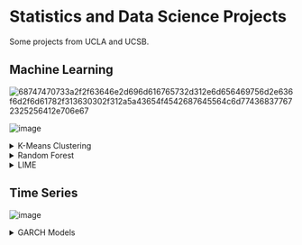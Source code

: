 # Statistics and Data Science Projects

Some projects from UCLA and UCSB.

## Machine Learning


![68747470733a2f2f63646e2d696d616765732d312e6d656469756d2e636f6d2f6d61782f313630302f312a5a43654f4542687645564c6d774368377672325256412e706e67](https://github.com/user-attachments/assets/862dd4e0-0abb-4bd2-bd35-793c421e6ca3)
  
![image](https://github.com/user-attachments/assets/60b58690-3c37-4cdc-8fc1-6de7d2f4716f)

<details>
<summary>K-Means Clustering</summary>
<br>

![image](https://github.com/user-attachments/assets/de83aac1-a121-4423-93a4-18579cbfddb4)

![image](https://github.com/user-attachments/assets/38c91b7d-24ec-40bd-9401-886ee3405259)

**Manually:**
```
# Euclidean Distance Calculator
def dist(a, b, ax=1):
    return np.linalg.norm(a - b, axis=ax)
k = 3 # Number of clusters
C_x = np.random.randint(0, np.max(X)-20, size=k) # random centroids
C_y = np.random.randint(0, np.max(X)-20, size=k) # random centroids
C = np.array(list(zip(C_x, C_y)), dtype=np.float32) # sample data

C_old = np.zeros(C.shape) # store the value of centroids when it updates
clusters = np.zeros(len(X)) # creates Cluster Lables(0, 1, 2)
# Error func. - Distance between new centroids and old centroids
error = dist(C, C_old, None)
while error != 0: # Loop will run till the error becomes zero
    for i in range(len(X)): # Assigning each value to its closest cluster
        distances = dist(X[i], C)
        cluster = np.argmin(distances)
        clusters[i] = cluster
    C_old = deepcopy(C) # Storing the old centroid values
    # Finding the new centroids by taking the average value
    for i in range(k):
        points = [X[j] for j in range(len(X)) if clusters[j] == i]
        C[i] = np.mean(points, axis=0)
    error = dist(C, C_old, None)
```

</details>


<details>
<summary>Random Forest</summary>
<br>
  
![image](https://github.com/user-attachments/assets/c86b06bf-da91-4fd5-a5e3-11c0fb6bde2e)

```
from sklearn.ensemble import RandomForestRegressor
from sklearn.model_selection import RandomizedSearchCV
from scipy.stats import randint
param_dist = {
    'n_estimators': randint(100, 1000),
    'max_depth': randint(1, 20),
    'min_samples_split': randint(2, 20),
    'min_samples_leaf': randint(1, 20),
    'max_features': ['auto', 'sqrt', 'log2', None],
    'criterion': ['absolute_error', 'poisson', 'friedman_mse', 'squared_error'],
    'bootstrap': [True, False]
}
random_search = RandomizedSearchCV(
    RandomForestRegressor(),
    param_distributions=param_dist,
    n_iter=100,
    cv=5,
    verbose=1,
    random_state=42,
    n_jobs=-1
)
random_search.fit(train_X, train_y)
print("Best hyperparameters found: ", random_search.best_params_)

from sklearn.ensemble import RandomForestRegressor
rf = RandomForestRegressor(n_estimators=100, max_depth=20,
                                      min_samples_leaf=10,
                                      min_samples_split=5, random_state=42)
rf.fit(train_X,train_y)

from sklearn.metrics import mean_squared_error as MSE
y_pred = rf.predict(test_X)
y_pred_train=rf.predict(train_X)
# Evaluate the test set RMSE
rmse_test = MSE(test_y, y_pred)**(1/2)
rmse_train = MSE(train_y, y_pred_train)**(1/2)
# Print the test set RMSE
print('Test set RMSE of rf: {:.3f}'.format(rmse_test))
print('Train set RMSE of rf: {:.3f}'.format(rmse_train))

from sklearn.model_selection import cross_val_score
# Compute the array containing the 10-folds CV MSEs
MSE_CV_scores = - cross_val_score(rf, train_X, train_y, cv=10, 
                                  scoring='neg_mean_squared_error', 
                                  n_jobs=-1) 
# Compute the 10-folds CV RMSE
RMSE_CV = (MSE_CV_scores.mean())**(1/2)
# Print RMSE_CV
print('CV RMSE: {:.2f}'.format(RMSE_CV))

y_pred_rf = rf.predict(test_X)
rmse_rf = np.sqrt(mean_squared_error(test_y, y_pred_rf))
print('RMSE (Random Forest): ', rmse_rf)
```

</details>


<details>
<summary>LIME</summary>
<br>

![image](https://github.com/user-attachments/assets/eac5046e-794f-4b60-a4bb-9ed79adafea7)

![image](https://github.com/user-attachments/assets/02449983-b8c3-4296-a71f-d0209d1dbf34)

![image](https://github.com/user-attachments/assets/27a67997-93ad-481c-bf12-28ed5d33036a)


</details>



## Time Series

![image](https://github.com/user-attachments/assets/56b8612c-711f-4224-a9db-847996f5e3c4)


<details>
<summary>GARCH Models</summary>
<br>
  
![image](https://github.com/user-attachments/assets/4b9d4d2b-03bc-4685-b410-057a1c47f95c)

</details>



